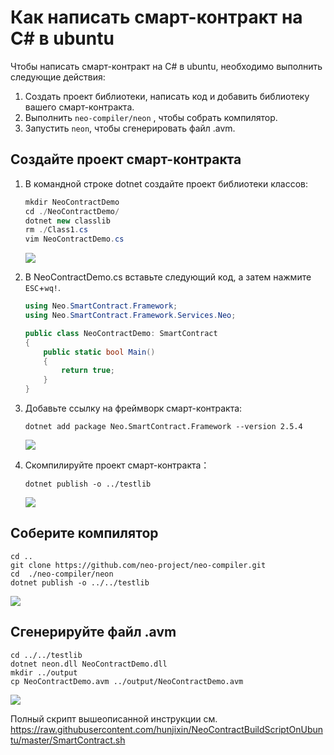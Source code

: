 # Как написать смарт-контракт на C# в ubuntu

Чтобы написать смарт-контракт на C# в ubuntu, необходимо выполнить следующие действия:

1. Создать проект библиотеки, написать код и добавить библиотеку вашего смарт-контракта.
2. Выполнить `neo-compiler/neon` , чтобы собрать компилятор.
3. Запустить `neon`, чтобы сгенерировать файл .avm. 

## Создайте проект смарт-контракта

1. В командной строке dotnet создайте проект библиотеки классов:

   ```c#
   mkdir NeoContractDemo
   cd ./NeoContractDemo/
   dotnet new classlib
   rm ./Class1.cs
   vim NeoContractDemo.cs
   ```

   ![](../../../assets/create_neo_contract.png)

2. В NeoContractDemo.cs вставьте следующий код, а затем нажмите `ESC`+`wq!`.

   ```c#
   using Neo.SmartContract.Framework;
   using Neo.SmartContract.Framework.Services.Neo;

   public class NeoContractDemo: SmartContract
   {
       public static bool Main()
       {
           return true;
       }
   }
   ```

3. Добавьте ссылку на фреймворк смарт-контракта:

   ```
   dotnet add package Neo.SmartContract.Framework --version 2.5.4
   ```

   ![](../../../assets/neo_addpackage.png)

4. Скомпилируйте проект смарт-контракта：

   ```
   dotnet publish -o ../testlib
   ```

   ![](../../../assets/build_neo_contract_project.png)

## Соберите компилятор

    cd ..
    git clone https://github.com/neo-project/neo-compiler.git
    cd  ./neo-compiler/neon
    dotnet publish -o ../../testlib

![](../../../assets/build_neo_neoa.png)

## Сгенерируйте файл .avm

    cd ../../testlib
    dotnet neon.dll NeoContractDemo.dll
    mkdir ../output
    cp NeoContractDemo.avm ../output/NeoContractDemo.avm

![](../../../assets/neo_contract_build_avm.png)

Полный скрипт вышеописанной инструкции см. https://raw.githubusercontent.com/hunjixin/NeoContractBuildScriptOnUbuntu/master/SmartContract.sh

